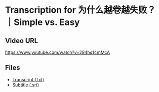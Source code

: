 # Transcription for 为什么越卷越失败？｜Simple vs. Easy
## Video URL
https://www.youtube.com/watch?v=294hs14mMcA
 
## Files
- [Transcript (.txt)](./transcript.txt)
- [Subtitle (.srt)](./transcript.srt)

